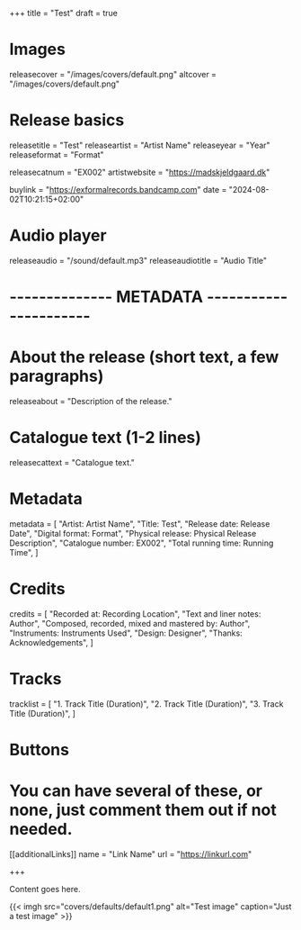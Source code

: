 +++
title = "Test"
draft = true

# Images
releasecover = "/images/covers/default.png"
altcover = "/images/covers/default.png"

# Release basics
releasetitle = "Test"
releaseartist = "Artist Name"
releaseyear = "Year"
releaseformat = "Format"

releasecatnum = "EX002"
artistwebsite = "https://madskjeldgaard.dk"

buylink = "https://exformalrecords.bandcamp.com"
date = "2024-08-02T10:21:15+02:00"

# Audio player
releaseaudio = "/sound/default.mp3"
releaseaudiotitle = "Audio Title"

# -------------- METADATA ----------------------

# About the release (short text, a few paragraphs)
releaseabout = "Description of the release."

# Catalogue text (1-2 lines)
releasecattext = "Catalogue text."

# Metadata
metadata = [
    "Artist: Artist Name",
    "Title: Test",
    "Release date: Release Date",
    "Digital format: Format",
    "Physical release: Physical Release Description",
    "Catalogue number: EX002",
    "Total running time: Running Time",
]

# Credits
credits = [
    "Recorded at: Recording Location",
    "Text and liner notes: Author",
    "Composed, recorded, mixed and mastered by: Author",
    "Instruments: Instruments Used",
    "Design: Designer",
    "Thanks: Acknowledgements",
]

# Tracks
tracklist = [
    "1. Track Title (Duration)",
    "2. Track Title (Duration)",
    "3. Track Title (Duration)",
]

# Buttons
# You can have several of these, or none, just comment them out if not needed.
[[additionalLinks]]
name = "Link Name"
url = "https://linkurl.com"

+++

Content goes here.

{{< imgh src="covers/defaults/default1.png" alt="Test image" caption="Just a test image" >}}  
